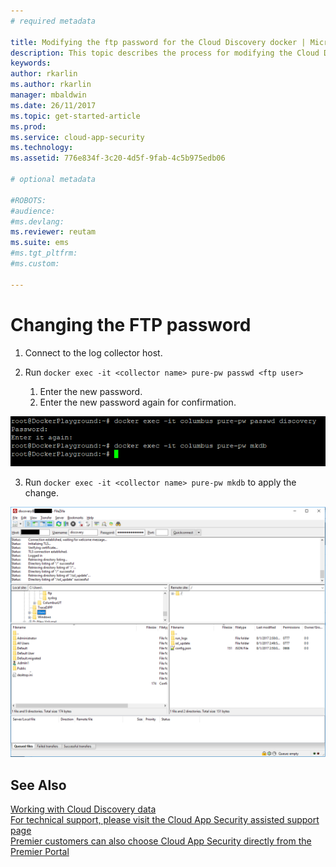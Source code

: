 ```yaml
---
# required metadata

title: Modifying the ftp password for the Cloud Discovery docker | Microsoft Docs
description: This topic describes the process for modifying the Cloud Discovery ftp password.
keywords:
author: rkarlin
ms.author: rkarlin
manager: mbaldwin
ms.date: 26/11/2017
ms.topic: get-started-article
ms.prod:
ms.service: cloud-app-security
ms.technology:
ms.assetid: 776e834f-3c20-4d5f-9fab-4c5b975edb06

# optional metadata

#ROBOTS:
#audience:
#ms.devlang:
ms.reviewer: reutam
ms.suite: ems
#ms.tgt_pltfrm:
#ms.custom:

---
```


# Changing the FTP password


1. Connect to the log collector host.

2.	Run `docker exec -it <collector name> pure-pw passwd <ftp user>`

    1. Enter the new password.
    2. Enter the new password again for confirmation.
 
   ![change ftp password](./media/change-ftp-pass.png)

3.	Run `docker exec -it <collector name> pure-pw mkdb` to apply the change.


  ![change ftp password](./media/ftp-connect.png)

## See Also
[Working with Cloud Discovery
data](working-with-cloud-discovery-data.md)  
[For technical support, please visit the Cloud App Security assisted support
page](http://support.microsoft.com/oas/default.aspx?prid=16031)  
[Premier customers can also choose Cloud App Security directly from the Premier
Portal](https://premier.microsoft.com/)

